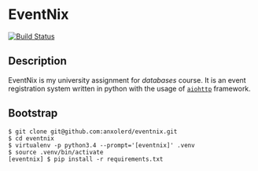 # EventNix

[![Build Status](https://travis-ci.org/anxolerd/eventnix.svg?branch=master)](https://travis-ci.org/anxolerd/eventnix)

## Description
EventNix is my university assignment for _databases_ course.
It is an event registration system written in python with the usage of [`aiohttp`](http://aiohttp.readthedocs.org/en/stable/) framework.

## Bootstrap
```[bash]
$ git clone git@github.com:anxolerd/eventnix.git
$ cd eventnix
$ virtualenv -p python3.4 --prompt='[eventnix]' .venv
$ source .venv/bin/activate
[eventnix] $ pip install -r requirements.txt
```
